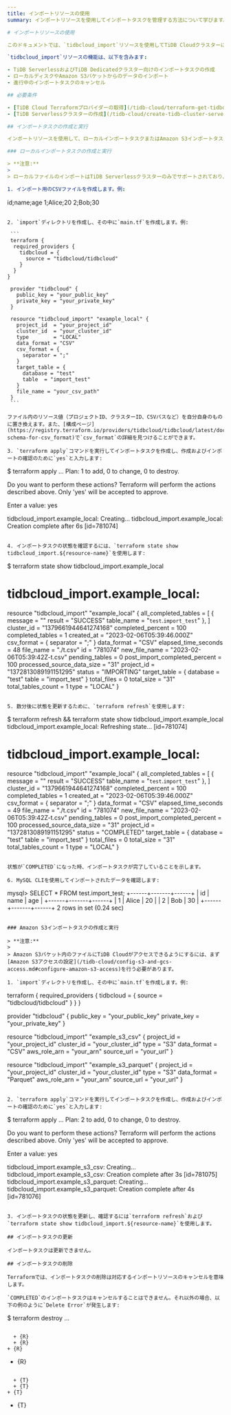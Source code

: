 ```yaml
---
title: インポートリソースの使用
summary: インポートリソースを使用してインポートタスクを管理する方法について学びます。

# インポートリソースの使用

このドキュメントでは、`tidbcloud_import`リソースを使用してTiDB Cloudクラスターにデータをインポートする方法について学ぶことができます。

`tidbcloud_import`リソースの機能は、以下を含みます:

- TiDB ServerlessおよびTiDB Dedicatedクラスター向けのインポートタスクの作成
- ローカルディスクやAmazon S3バケットからのデータのインポート
- 進行中のインポートタスクのキャンセル

## 必要条件

- [TiDB Cloud Terraformプロバイダーの取得](/tidb-cloud/terraform-get-tidbcloud-provider.md)。
- [TiDB Serverlessクラスターの作成](/tidb-cloud/create-tidb-cluster-serverless.md)または[TiDB Dedicatedクラスターの作成](/tidb-cloud/create-tidb-cluster.md)。

## インポートタスクの作成と実行

インポートリソースを使用して、ローカルインポートタスクまたはAmazon S3インポートタスクのいずれかを管理できます。

### ローカルインポートタスクの作成と実行

> **注意:**
>
> ローカルファイルのインポートはTiDB Serverlessクラスターのみでサポートされており、TiDB Dedicatedクラスターではサポートされていません。

1. インポート用のCSVファイルを作成します。例:

   ```
   id;name;age
   1;Alice;20
   2;Bob;30
   ```

2. `import`ディレクトリを作成し、その中に`main.tf`を作成します。例:

    ```
    terraform {
     required_providers {
       tidbcloud = {
         source = "tidbcloud/tidbcloud"
       }
     }
   }

    provider "tidbcloud" {
      public_key = "your_public_key"
      private_key = "your_private_key"
    }

    resource "tidbcloud_import" "example_local" {
      project_id  = "your_project_id"
      cluster_id  = "your_cluster_id"
      type        = "LOCAL"
      data_format = "CSV"
      csv_format = {
        separator = ";"
      }
      target_table = {
        database = "test"
        table  = "import_test"
      }
      file_name = "your_csv_path"
    }
    ```

   ファイル内のリソース値（プロジェクトID、クラスターID、CSVパスなど）を自分自身のものに置き換えます。また、[構成ページ](https://registry.terraform.io/providers/tidbcloud/tidbcloud/latest/docs/resources/import#nested-schema-for-csv_format)で`csv_format`の詳細を見つけることができます。

3. `terraform apply`コマンドを実行してインポートタスクを作成し、作成およびインポートの確認のために`yes`と入力します:

   ```
   $ terraform apply
   ...
   Plan: 1 to add, 0 to change, 0 to destroy.

   Do you want to perform these actions?
   Terraform will perform the actions described above.
   Only 'yes' will be accepted to approve.

   Enter a value: yes

   tidbcloud_import.example_local: Creating...
   tidbcloud_import.example_local: Creation complete after 6s [id=781074]
   ```

4. インポートタスクの状態を確認するには、`terraform state show tidbcloud_import.${resource-name}`を使用します:

   ```
   $ terraform state show tidbcloud_import.example_local
   # tidbcloud_import.example_local:
   resource "tidbcloud_import" "example_local" {
       all_completed_tables          = [
           {
               message    = ""
               result     = "SUCCESS"
               table_name = "`test`.`import_test`"
           },
       ]
       cluster_id                    = "1379661944641274168"
       completed_percent             = 100
       completed_tables              = 1
       created_at                    = "2023-02-06T05:39:46.000Z"
       csv_format                    = {
           separator = ";"
       }
       data_format                   = "CSV"
       elapsed_time_seconds          = 48
       file_name                     = "./t.csv"
       id                            = "781074"
       new_file_name                 = "2023-02-06T05:39:42Z-t.csv"
       pending_tables                = 0
       post_import_completed_percent = 100
       processed_source_data_size    = "31"
       project_id                    = "1372813089191151295"
       status                        = "IMPORTING"
       target_table                  = {
           database = "test"
           table  = "import_test"
       }
       total_files                   = 0
       total_size                    = "31"
       total_tables_count            = 1
       type                          = "LOCAL"
   }
   ```

5. 数分後に状態を更新するために、`terraform refresh`を使用します:

   ```
   $ terraform refresh && terraform state show tidbcloud_import.example_local
   tidbcloud_import.example_local: Refreshing state... [id=781074]
   # tidbcloud_import.example_local:
   resource "tidbcloud_import" "example_local" {
       all_completed_tables          = [
           {
               message    = ""
               result     = "SUCCESS"
               table_name = "`test`.`import_test`"
           },
       ]
       cluster_id                    = "1379661944641274168"
       completed_percent             = 100
       completed_tables              = 1
       created_at                    = "2023-02-06T05:39:46.000Z"
       csv_format                    = {
           separator = ";"
       }
       data_format                   = "CSV"
       elapsed_time_seconds          = 49
       file_name                     = "./t.csv"
       id                            = "781074"
       new_file_name                 = "2023-02-06T05:39:42Z-t.csv"
       pending_tables                = 0
       post_import_completed_percent = 100
       processed_source_data_size    = "31"
       project_id                    = "1372813089191151295"
       status                        = "COMPLETED"
       target_table                  = {
           database = "test"
           table  = "import_test"
       }
       total_files                   = 0
       total_size                    = "31"
       total_tables_count            = 1
       type                          = "LOCAL"
   }
   ```

   状態が`COMPLETED`になった時、インポートタスクが完了していることを示します。

6. MySQL CLIを使用してインポートされたデータを確認します:

   ```
   mysql> SELECT * FROM test.import_test;
   +------+-------+------+
   | id   | name  | age  |
   +------+-------+------+
   |    1 | Alice |   20 |
   |    2 | Bob   |   30 |
   +------+-------+------+
   2 rows in set (0.24 sec)
   ```

### Amazon S3インポートタスクの作成と実行

> **注意:**
>
> Amazon S3バケット内のファイルにTiDB Cloudがアクセスできるようにするには、まず[Amazon S3アクセスの設定](/tidb-cloud/config-s3-and-gcs-access.md#configure-amazon-s3-access)を行う必要があります。

1. `import`ディレクトリを作成し、その中に`main.tf`を作成します。例:

   ```
   terraform {
     required_providers {
       tidbcloud = {
         source = "tidbcloud/tidbcloud"
       }
     }
   }

   provider "tidbcloud" {
     public_key  = "your_public_key"
     private_key = "your_private_key"
   }

   resource "tidbcloud_import" "example_s3_csv" {
     project_id   = "your_project_id"
     cluster_id   = "your_cluster_id"
     type         = "S3"
     data_format  = "CSV"
     aws_role_arn = "your_arn"
     source_url   = "your_url"
   }

   resource "tidbcloud_import" "example_s3_parquet" {
     project_id   = "your_project_id"
     cluster_id   = "your_cluster_id"
     type         = "S3"
     data_format  = "Parquet"
     aws_role_arn = "your_arn"
     source_url   = "your_url"
   }
   ```

2. `terraform apply`コマンドを実行してインポートタスクを作成し、作成およびインポートの確認のために`yes`と入力します:

   ```
   $ terraform apply
   ...
   Plan: 2 to add, 0 to change, 0 to destroy.

   Do you want to perform these actions?
   Terraform will perform the actions described above.
   Only 'yes' will be accepted to approve.

   Enter a value: yes

   tidbcloud_import.example_s3_csv: Creating...
   tidbcloud_import.example_s3_csv: Creation complete after 3s [id=781075]
   tidbcloud_import.example_s3_parquet: Creating...
   tidbcloud_import.example_s3_parquet: Creation complete after 4s [id=781076]
   ```

3. インポートタスクの状態を更新し、確認するには`terraform refresh`および`terraform state show tidbcloud_import.${resource-name}`を使用します。

## インポートタスクの更新

インポートタスクは更新できません。

## インポートタスクの削除

Terraformでは、インポートタスクの削除は対応するインポートリソースのキャンセルを意味します。

`COMPLETED`のインポートタスクはキャンセルすることはできません。それ以外の場合、以下の例のように`Delete Error`が発生します:

```
$ terraform destroy
...
```

```
      + {R}
      + {R}
    + {R}
  + {R}
```

```
      + {T}
      + {T}
    + {T}
  + {T}
```